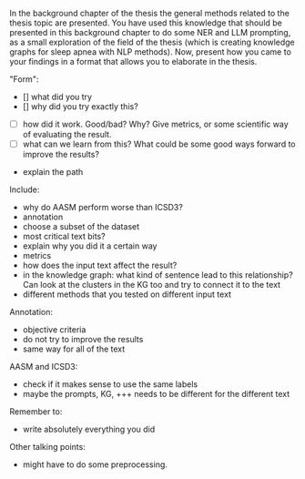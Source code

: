 In the background chapter of the thesis the general methods related to the thesis topic are presented. You have used this knowledge that should be presented in this background chapter to do some NER and LLM prompting, as a small exploration of the field of the thesis (which is creating knowledge graphs for sleep apnea with NLP methods). Now, present how you came to your findings in a format that allows you to elaborate in the thesis.  
  
"Form":  
- [\] what did you try  
- [\] why did you try exactly this?  
- [ ] how did it work. Good/bad? Why? Give metrics, or some scientific way of evaluating the result.  
- [ ] what can we learn from this? What could be some good ways forward to improve the results?  
- explain the path  
  
Include:  
- why do AASM perform worse than ICSD3?  
- annotation  
- choose a subset of the dataset  
- most critical text bits?  
- explain why you did it a certain way  
- metrics  
- how does the input text affect the result?  
- in the knowledge graph: what kind of sentence lead to this relationship? Can look at the clusters in the KG too and try to connect it to the text  
- different methods that you tested on different input text  
  
Annotation:  
- objective criteria  
- do not try to improve the results  
- same way for all of the text  
  
AASM and ICSD3:  
- check if it makes sense to use the same labels
- maybe the prompts, KG, +++ needs to be different for the different text
  
Remember to:  
- write absolutely everything you did  
  
Other talking points:  
- might have to do some preprocessing.